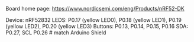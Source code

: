Board home page: https://www.nordicsemi.com/eng/Products/nRF52-DK

Device: nRF52832
LEDS: P0.17 (yellow LED0), P0.18 (yellow LED1), P0.19 (yellow LED2), P0.20 (yellow LED3)
Buttons: P0.13, P0.14, P0.15, P0.16
SDA: P0.27, SCL P0.26 # match Arduino Shield
